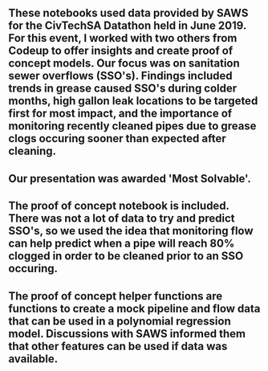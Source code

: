 ## These notebooks used data provided by SAWS for the CivTechSA Datathon held in June 2019.  For this event, I worked with two others from Codeup to offer insights and create proof of concept models.  Our focus was on sanitation sewer overflows (SSO's).  Findings included trends in grease caused SSO's during colder months, high gallon leak locations to be targeted first for most impact, and the importance of monitoring recently cleaned pipes due to grease clogs occuring sooner than expected after cleaning.

## Our presentation was awarded 'Most Solvable'.

## The proof of concept notebook is included.  There was not a lot of data to try and predict SSO's, so we used the idea that monitoring flow can help predict when a pipe will reach 80% clogged in order to be cleaned prior to an SSO occuring.

## The proof of concept helper functions are functions to create a mock pipeline and flow data that can be used in a polynomial regression model.  Discussions with SAWS informed them that other features can be used if data was available.